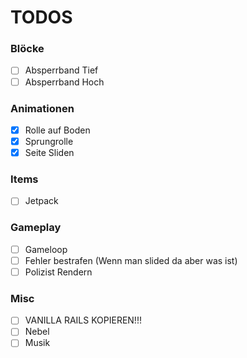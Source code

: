# TODOS

### Blöcke
- [ ] Absperrband Tief
- [ ] Absperrband Hoch

### Animationen
- [x] Rolle auf Boden
- [x] Sprungrolle
- [x] Seite Sliden

### Items
- [ ] Jetpack

### Gameplay
- [ ] Gameloop
- [ ] Fehler bestrafen (Wenn man slided da aber was ist)
- [ ] Polizist Rendern

### Misc
- [ ] VANILLA RAILS KOPIEREN!!!
- [ ] Nebel
- [ ] Musik